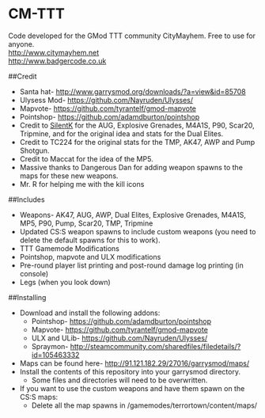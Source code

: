 CM-TTT
======

Code developed for the GMod TTT community CityMayhem. Free to use for anyone.  
http://www.citymayhem.net  
http://www.badgercode.co.uk  

##Credit
* Santa hat- http://www.garrysmod.org/downloads/?a=view&id=85708
* Ulysess Mod- https://github.com/Nayruden/Ulysses/
* Mapvote- https://github.com/tyrantelf/gmod-mapvote
* Pointshop- https://github.com/adamdburton/pointshop
* Credit to [SilentK](http://github.com/vice655/ "SilentK's GitHub") for the AUG, Explosive Grenades, M4A1S, P90, Scar20, Tripmine, and for the original idea and stats for the Dual Elites.
* Credit to TC224 for the original stats for the TMP, AK47, AWP and Pump Shotgun.  
* Credit to Maccat for the idea of the MP5.  
* Massive thanks to Dangerous Dan for adding weapon spawns to the maps for these new weapons.  
* Mr. R for helping me with the kill icons  


##Includes
* Weapons- AK47, AUG, AWP, Dual Elites, Explosive Grenades, M4A1S, MP5, P90, Pump, Scar20, TMP, Tripmine  
* Updated CS:S weapon spawns to include custom weapons (you need to delete the default spawns for this to work).
* TTT Gamemode Modifications  
* Pointshop, mapvote and ULX modifications
* Pre-round player list printing and post-round damage log printing (in console)
* Legs (when you look down)


##Installing
* Download and install the following addons:
  * Pointshop- https://github.com/adamdburton/pointshop
  * Mapvote- https://github.com/tyrantelf/gmod-mapvote
  * ULX and ULib- https://github.com/Nayruden/Ulysses/
  * Spraymon- http://steamcommunity.com/sharedfiles/filedetails/?id=105463332
* Maps can be found here- http://91.121.182.29/27016/garrysmod/maps/
* Install the contents of this repository into your garrysmod directory.
  * Some files and directories will need to be overwritten.
* If you want to use the custom weapons and have them spawn on the CS:S maps:  
  * Delete all the map spawns in /gamemodes/terrortown/content/maps/
